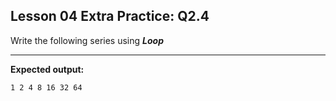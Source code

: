 ## Lesson 04 Extra Practice: Q2.4
Write the following series using **_Loop_**

<hr>

**Expected output:** 
```
1 2 4 8 16 32 64
```
